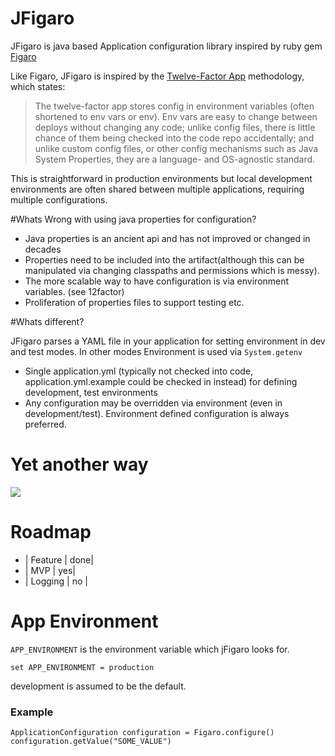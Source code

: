 # JFigaro

JFigaro is java based Application configuration library inspired by ruby gem [Figaro](https://github.com/laserlemon/figaro)

Like Figaro, JFigaro is inspired by the [Twelve-Factor App](http://12factor.net) methodology, which states:

> The twelve-factor app stores config in environment variables (often shortened to env vars or env). Env vars are easy to change between deploys without changing any code; unlike config files, there is little chance of them being checked into the code repo accidentally; and unlike custom config files, or other config mechanisms such as Java System Properties, they are a language- and OS-agnostic standard.

This is straightforward in production environments but local development environments are often shared between multiple applications, requiring multiple configurations.

#Whats Wrong with using java properties for configuration?

- Java properties is an ancient api and has not improved or changed in decades
- Properties need to be included into the artifact(although this can be manipulated via changing classpaths and permissions which is messy). 
- The more scalable way to have configuration is via environment variables. (see 12factor)
- Proliferation of properties files to support testing etc.

#Whats different?

JFigaro parses a YAML file in your application for setting environment in dev and test modes. In other modes Environment is used via `System.getenv`

- Single application.yml (typically not checked into code, application.yml.example could be checked in instead) for defining development, test environments
- Any configuration may be overridden via environment (even in development/test). Environment defined configuration is always preferred.

# Yet another way

<img src="http://imgs.xkcd.com/comics/standards.png">


# Roadmap

- | Feature | done|
- | MVP | yes|
- | Logging | no |
# App Environment
`APP_ENVIRONMENT` is the environment variable which jFigaro looks for. 

```
set APP_ENVIRONMENT = production
```

development is assumed to be the default.


### Example
```
ApplicationConfiguration configuration = Figaro.configure()
configuration.getValue("SOME_VALUE")
``` 
